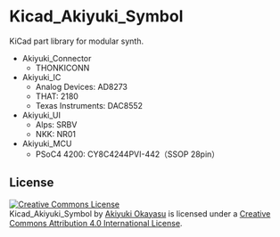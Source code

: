 # Kicad_Akiyuki_Symbol
KiCad part library for modular synth.

- Akiyuki_Connector
  - THONKICONN
- Akiyuki_IC
  - Analog Devices: AD8273
  - THAT: 2180
  - Texas Instruments: DAC8552
- Akiyuki_UI
  - Alps: SRBV
  - NKK: NR01
- Akiyuki_MCU
  - PSoC4 4200: CY8C4244PVI-442（SSOP 28pin）


## License

<a rel="license" href="http://creativecommons.org/licenses/by/4.0/"><img alt="Creative Commons License" style="border-width:0" src="https://i.creativecommons.org/l/by/4.0/88x31.png" /></a><br /><span xmlns:dct="http://purl.org/dc/terms/" href="http://purl.org/dc/dcmitype/Dataset" property="dct:title" rel="dct:type">Kicad_Akiyuki_Symbol</span> by <a xmlns:cc="http://creativecommons.org/ns#" href="https://github.com/AkiyukiOkayasu/Kicad_Akiyuki_Symbol" property="cc:attributionName" rel="cc:attributionURL">Akiyuki Okayasu</a> is licensed under a <a rel="license" href="http://creativecommons.org/licenses/by/4.0/">Creative Commons Attribution 4.0 International License</a>.
